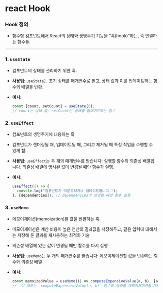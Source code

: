 # react Hook

### Hook 정의

- 함수형 컴포넌트에서 React의 상태와 생명주기 기능을 "훅(hook)"하는, 즉 연결하는 함수들. 

<hr/>

### 1. `useState`

- 컴포넌트의 상태를 관리하기 위한 훅.

- **사용법**: `useState`는 초기 상태를 매개변수로 받고, 상태 값과 이를 업데이트하는 함수의 배열을 반환.
- **예시**:
    ```jsx
    const [count, setCount] = useState(0);
    // count는 상태 값, setCount는 상태를 업데이트하는 함수
    ```

### 2. `useEffect`
- 컴포넌트의 생명주기에 대응하는 훅
- 컴포넌트가 렌더링될 때, 업데이트될 때, 그리고 제거될 때 특정 작업을 수행할 수 있게 함.

- **사용법**: `useEffect`는 두 개의 매개변수를 받습니다: 실행할 함수와 의존성 배열입니다. 의존성 배열에 명시된 값이 변경될 때만 함수가 실행.
- **예시**:
    ```jsx
    useEffect(() => {
      console.log("컴포넌트가 마운트되거나 업데이트됩니다.");
    }, [dependencies]); // dependencies가 변경될 때만 함수 실행
    ```

### 3. `useMemo`
- 메모이제이션(memoization)된 값을 반환하는 훅. 
- 메모이제이션은 계산 비용이 높은 연산의 결과값을 저장해두고, 같은 입력에 대해서는 저장해 둔 결과를 재사용하는 최적화 기술
- 의존성 배열에 있는 값이 변경될 때만 함수를 다시 실행

- **사용법**: `useMemo`는 두 개의 매개변수를 받습니다: 메모이제이션할 값을 반환하는 함수와 의존성 배열
- **예시**:
    
    ```jsx
    const memoizedValue = useMemo(() => computeExpensiveValue(a, b), [a, b]);
    //	이 코드는 `computeExpensiveValue(a, b)` 함수의 결과를 메모이제이션합니다. `a`나 `b`가 변경될 때만 함수가 재실행되고, 그렇지 않으면 이전에 메모이제이션된 값을 반환합니다.
    ```

